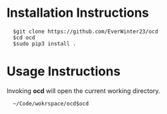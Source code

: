# Installation Instructions
```
  $git clone https://github.com/EverWinter23/ocd
  $cd ocd
  $sudo pip3 install .
```

# Usage Instructions
Invoking **ocd** will open the current working directory.
```
  ~/Code/wokrspace/ocd$ocd
```
